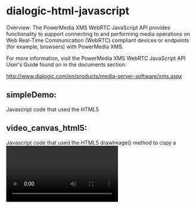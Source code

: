 dialogic-html-javascript
========================

Overview: The PowerMedia XMS WebRTC JavaScript API provides functionality to support connecting to and performing media operations on Web Real-Time Communication (WebRTC) compliant devices or endpoints (for example, browsers) with PowerMedia XMS.

For more information, visit the PowerMedia XMS WebRTC JavaScript API User's Guide found on in the documents section: 

http://www.dialogic.com/en/products/media-server-software/xms.aspx


simpleDemo: 
-------------------
Javascript code that used the HTML5 


video_canvas_html5: 
-------------------
Javascript code that used the HTML5 drawImage() method to copy a <video> source to various canvas contexts which could then be manipulated. More info here: http://www.dialogic.com/den/developers/b/developers-blog/archive/2014/08/11/powermedia-xms-html5-canvas-a-better-way-to-hangout.aspx


